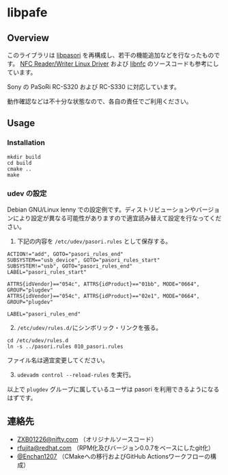 # libpafe

## Overview

このライブラリは [libpasori](http://libpasori.sourceforge.jp/) を再構成し、若干の機能追加などを行なったものです。
[NFC Reader/Writer Linux Driver](http://core.dumped.cc/devel/nfc/index.ja.html) および [libnfc](http://www.libnfc.org/) のソースコードも参考にしています。

Sony の PaSoRi RC-S320 および RC-S330 に対応しています。

動作確認などは不十分な状態なので、各自の責任でご利用ください。

## Usage

### Installation

```
mkdir build
cd build
cmake ..
make
```

### udev の設定

Debian GNU/Linux lenny での設定例です。ディストリビューションやバージョンにより設定が異なる可能性がありますので適宜読み替えて設定を行なってください。

1. 下記の内容を `/etc/udev/pasori.rules` として保存する。

```
ACTION!="add", GOTO="pasori_rules_end"
SUBSYSTEM=="usb_device", GOTO="pasori_rules_start"
SUBSYSTEM!="usb", GOTO="pasori_rules_end"
LABEL="pasori_rules_start"

ATTRS{idVendor}=="054c", ATTRS{idProduct}=="01bb", MODE="0664", GROUP="plugdev"
ATTRS{idVendor}=="054c", ATTRS{idProduct}=="02e1", MODE="0664", GROUP="plugdev"

LABEL="pasori_rules_end"
```

2. `/etc/udev/rules.d/`にシンボリック・リンクを張る。

```
cd /etc/udev/rules.d
ln -s ../pasori.rules 010_pasori.rules
```

ファイル名は適宜変更してください。

3. `udevadm control --reload-rules` を実行。

以上で `plugdev` グループに属しているユーザは pasori を利用できるようになるはずです。

## 連絡先

- ZXB01226@nifty.com （オリジナルソースコード）
- rfujita@redhat.com （RPM化及びバージョン0.0.7をベースにしたgit化）
- [@Enchan1207](https://github.com/Enchan1207) （CMakeへの移行およびGitHub Actionsワークフローの構成）
